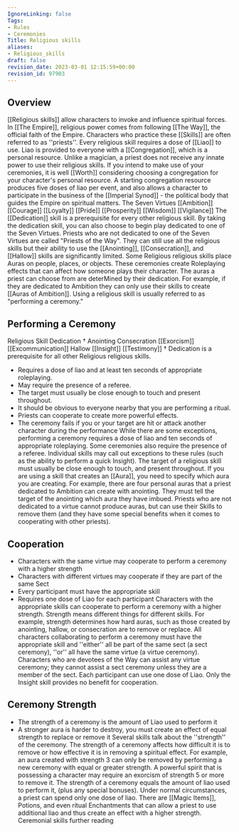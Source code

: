 ```yaml
---
IgnoreLinking: false
Tags:
- Rules
- Ceremonies
Title: Religious skills
aliases:
- Religious_skills
draft: false
revision_date: 2023-03-01 12:15:59+00:00
revision_id: 97903
---
```


## Overview
[[Religious skills]] allow characters to invoke and influence spiritual forces. In [[The Empire]], religious power comes from following [[The Way]], the official faith of the Empire. Characters who practice these [[Skills]] are often referred to as ''priests''.
Every religious skill requires a dose of [[Liao]] to use. Liao is provided to everyone with a [[Congregation]], which is a personal resource. Unlike a magician, a priest does not receive any innate power to use their religious skills. If you intend to make use of your ceremonies, it is well [[Worth]] considering choosing a congregation for your character's personal resource.
A starting congregation resource produces five doses of liao per event, and also allows a character to participate in the business of the [[Imperial Synod]] - the political body that guides the Empire on spiritual matters.
The Seven Virtues
[[Ambition]]
[[Courage]]
[[Loyalty]]
[[Pride]]
[[Prosperity]]
[[Wisdom]]
[[Vigilance]]
The [[Dedication]] skill is a prerequisite for every other religious skill. By taking the dedication skill, you can also choose to begin play dedicated to one of the Seven Virtues. Priests who are not dedicated to one of the Seven Virtues are called "Priests of the Way". They can still use all the religious skills but their ability to use the [[Anointing]], [[Consecration]], and [[Hallow]] skills are significantly limited. 
Some Religious religious skills place Auras on people, places, or objects. These ceremonies create Roleplaying effects that can affect how someone plays their character. The auras a priest can choose from are deterMined by their dedication. For example, if they are dedicated to Ambition they can only use their skills to create [[Auras of Ambition]].
Using a religious skill is usually referred to as "performing a ceremony."
## Performing a Ceremony
Religious Skill
Dedication †
Anointing
Consecration
[[Exorcism]]
[[Excommunication]]
Hallow
[[Insight]]
[[Testimony]]
† Dedication is a prerequisite for all other Religious religious skills.
* Requires a dose of liao and at least ten seconds of appropriate roleplaying.
* May require the presence of a referee.
* The target must usually be close enough to touch and present throughout.
* It should be obvious to everyone nearby that you are performing a ritual.
* Priests can cooperate to create more powerful effects.
* The ceremony fails if you or your target are hit or attack another character during the performance
While there are some exceptions, performing a ceremony requires a dose of liao and ten seconds of appropriate roleplaying. Some ceremonies also require the presence of a referee. Individual skills may call out exceptions to these rules (such as the ability to perform a quick Insight).
The target of a religious skill must usually be close enough to touch, and present throughout.
If you are using a skill that creates an [[Aura]], you need to specify which aura you are creating. For example, there are four personal auras that a priest dedicated to Ambition can create with anointing. They must tell the target of the anointing which aura they have imbued.
Priests who are not dedicated to a virtue cannot produce auras, but can use their Skills to remove them (and they have some special benefits when it comes to cooperating with other priests).
## Cooperation
* Characters with the same virtue may cooperate to perform a ceremony with a higher strength
* Characters with different virtues may cooperate if they are part of the same Sect
* Every participant must have the appropriate skill
* Requires one dose of Liao for each participant
Characters with the appropriate skills can cooperate to perform a ceremony with a higher strength. Strength means different things for different skills. For example, strength determines how hard auras, such as those created by anointing, hallow, or consecration are to remove or replace.
All characters collaborating to perform a ceremony must have the appropriate skill and ''either'' all be part of the same sect (a sect ceremony), ''or'' all have the same virtue (a virtue ceremony). Characters who are devotees of the Way can assist any virtue ceremony; they cannot assist a sect ceremony unless they are a member of the sect. 
Each participant can use one dose of Liao.
Only the Insight skill provides no benefit for cooperation.
## Ceremony Strength
* The strength of a ceremony is the amount of Liao used to perform it
* A stronger aura is harder to destroy, you must create an effect of equal strength to replace or remove it
Several skills talk about the ''strength'' of the ceremony. The strength of a ceremony affects how difficult it is to remove or how effective it is in removing a spiritual effect. For example, an aura created with strength 3 can only be removed by performing a new ceremony with equal or greater strength. A powerful spirit that is possessing a character may require an exorcism of strength 5 or more to remove it.
The strength of a ceremony equals the amount of liao used to perform it, (plus any special bonuses). Under normal circumstances, a priest can spend only one dose of liao. There are [[Magic Items]], Potions, and even ritual Enchantments that can allow a priest to use additional liao and thus create an effect with a higher strength.
Ceremonial skills further reading